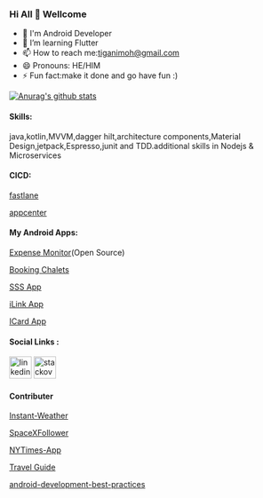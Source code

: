 ### Hi All 👋 Wellcome
- 🔭 I'm Android Developer
- 🌱 I’m learning Flutter
- 📫 How to reach me:tiganimoh@gmail.com
- 😄 Pronouns: HE/HIM
- ⚡ Fun fact:make it done and go have fun :)


[![Anurag's github stats](https://github-readme-stats.vercel.app/api?username=ELTEGANI&count_private=true&show_icons=true&theme=buefy)](https://github.com/anuraghazra/github-readme-stats)


#### Skills: 
java,kotlin,MVVM,dagger hilt,architecture components,Material Design,jetpack,Espresso,junit and TDD.additional skills in Nodejs & Microservices

#### CICD:
[fastlane](https://fastlane.tools/)

[appcenter](https://appcenter.ms/) 


#### My Android Apps:
[Expense Monitor](https://play.google.com/store/apps/details?id=com.monitoryourexpenses.expenses)(Open Source)

[Booking Chalets](https://play.google.com/store/apps/details?id=com.samemtech.bookingchalets)

[SSS App](https://play.google.com/store/apps/details?id=com.nanotechnology.sssapp)

[iLink App](https://play.google.com/store/apps/details?id=com.nano_tech.i_link)

[ICard App](https://play.google.com/store/apps/details?id=com.madret.net.IC)

#### Social Links :
[<img src='https://cdn.jsdelivr.net/npm/simple-icons@3.0.1/icons/linkedin.svg' alt='linkedin' height='40'>](https://www.linkedin.com/in/ELTEGANI/)   [<img src='https://cdn.jsdelivr.net/npm/simple-icons@3.0.1/icons/stackoverflow.svg' alt='stackoverflow' height='40'>](https://stackoverflow.com/users/9130109/el-tegani-mohamed-hammad-gabir?tab=profile)  

#### Contributer 

[Instant-Weather](https://github.com/mayokunadeniyi/Instant-Weather/pull/29)

[SpaceXFollower](https://github.com/OMIsie11/SpaceXFollower)

[NYTimes-App](https://github.com/TheCodeMonks/NYTimes-App)

[Travel Guide](https://github.com/zero-to-mastery/travel-guide)

[android-development-best-practices](https://github.com/niharika2810/android-development-best-practices)
